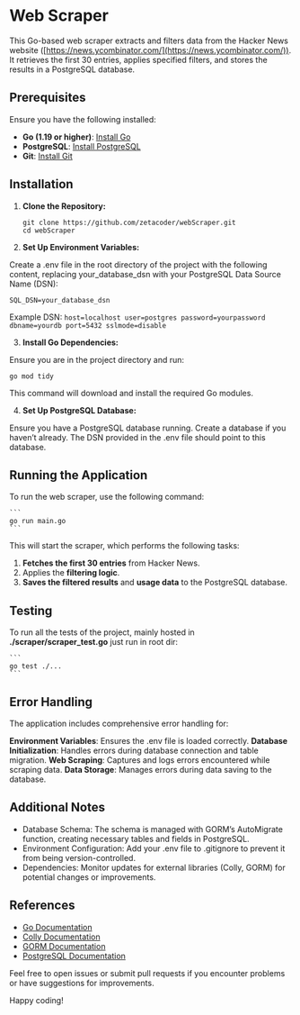 # Web Scraper

This Go-based web scraper extracts and filters data from the Hacker News website ([https://news.ycombinator.com/](https://news.ycombinator.com/)). It retrieves the first 30 entries, applies specified filters, and stores the results in a PostgreSQL database.

## Prerequisites

Ensure you have the following installed:

- **Go (1.19 or higher)**: [Install Go](https://golang.org/doc/install)
- **PostgreSQL**: [Install PostgreSQL](https://www.postgresql.org/download/)
- **Git**: [Install Git](https://git-scm.com/book/en/v2/Getting-Started-Installing-Git)

## Installation

1. **Clone the Repository:**

   ```
   git clone https://github.com/zetacoder/webScraper.git
   cd webScraper
   ```

2. **Set Up Environment Variables:**

Create a .env file in the root directory of the project with the following content, replacing your_database_dsn with your PostgreSQL Data Source Name (DSN):
   
   ```
   SQL_DSN=your_database_dsn
   ```

   Example DSN: `host=localhost user=postgres password=yourpassword dbname=yourdb port=5432 sslmode=disable`



3. **Install Go Dependencies:**

Ensure you are in the project directory and run:

```
go mod tidy
```

This command will download and install the required Go modules.


4. **Set Up PostgreSQL Database:**

Ensure you have a PostgreSQL database running. Create a database if you haven’t already. The DSN provided in the .env file should point to this database.


## Running the Application

To run the web scraper, use the following command:

    ```
    go run main.go
    ```
    
This will start the scraper, which performs the following tasks:

1. **Fetches the first 30 entries** from Hacker News.
2. Applies the **filtering logic**.
3. **Saves the filtered results** and **usage data** to the PostgreSQL database.


## Testing

To run all the tests of the project, mainly hosted in **./scraper/scraper_test.go** just run in root dir:

    ```
    go test ./...
    ```


## Error Handling

The application includes comprehensive error handling for:

**Environment Variables**: Ensures the .env file is loaded correctly.
**Database Initialization**: Handles errors during database connection and table migration.
**Web Scraping**: Captures and logs errors encountered while scraping data.
**Data Storage**: Manages errors during data saving to the database.


## Additional Notes

* Database Schema: The schema is managed with GORM’s AutoMigrate function, creating necessary tables and fields in PostgreSQL.
* Environment Configuration: Add your .env file to .gitignore to prevent it from being version-controlled.
* Dependencies: Monitor updates for external libraries (Colly, GORM) for potential changes or improvements.


## References
* [Go Documentation](https://go.dev/)
* [Colly Documentation](https://github.com/gocolly/colly)
* [GORM Documentation](https://gorm.io/)
* [PostgreSQL Documentation](https://www.postgresql.org/docs/current/intro-whatis.html)

Feel free to open issues or submit pull requests if you encounter problems or have suggestions for improvements.

Happy coding!

